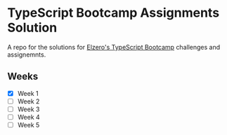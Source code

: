 # TypeScript Bootcamp Assignments Solution

A repo for the solutions for [Elzero's TypeScript Bootcamp](https://elzero.org/study/typescript-study-plan/) challenges and assignemnts.

## Weeks

- [x] Week 1
- [ ] Week 2
- [ ] Week 3
- [ ] Week 4
- [ ] Week 5
